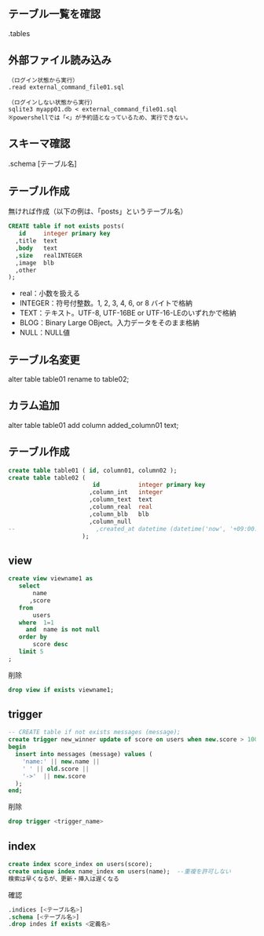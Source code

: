 ## テーブル一覧を確認
.tables

## 外部ファイル読み込み
```
（ログイン状態から実行）
.read external_command_file01.sql

（ログインしない状態から実行）
sqlite3 myapp01.db < external_command_file01.sql
※powershellでは「<」が予約語となっているため、実行できない。
```

## スキーマ確認
.schema [テーブル名]

## テーブル作成
無ければ作成（以下の例は、「posts」というテーブル名）
```sql
CREATE table if not exists posts(
   id     integer primary key
  ,title  text
  ,body   text
  ,size   realINTEGER    
  ,image  blb  
  ,other  
);
```
 * real：小数を扱える
 * INTEGER：符号付整数。1, 2, 3, 4, 6, or 8 バイトで格納
 * TEXT：テキスト。UTF-8, UTF-16BE or UTF-16-LEのいずれかで格納
 * BLOG：Binary Large OBject。入力データをそのまま格納
 * NULL：NULL値


## テーブル名変更
alter table table01 rename to table02;

## カラム追加
alter table table01 add column added_column01 text;

## テーブル作成
```sql
create table table01 ( id, column01, column02 );
create table table02 ( 
                        id           integer primary key
                       ,column_int   integer
                       ,column_text  text 
                       ,column_real  real 
                       ,column_blb   blb 
                       ,column_null 
--                       ,created_at datetime (datetime('now', '+09:00:00')) --日付型は無いが、こう書ける？
                     );
```

## view
```sql
create view viewname1 as 
   select
       name
      ,score
   from
       users
   where  1=1
     and  name is not null
   order by
       score desc
   limit 5
;
```
削除
```sql
drop view if exists viewname1;
```

## trigger
```sql
-- CREATE table if not exists messages (message);
create trigger new_winner update of score on users when new.score > 100
begin
  insert into messages (message) values (
    'name:' || new.name ||
    ' ' || old.score ||
    '->'  || new.score
  );
end;
```
削除
```sql
drop trigger <trigger_name>
```

## index
```sql
create index score_index on users(score);
create unique index name_index on users(name);  --重複を許可しない
検索は早くなるが、更新・挿入は遅くなる
```
確認
```sql
.indices [<テーブル名>]
.schema [<テーブル名>]
.drop indes if exists <定義名>
```
